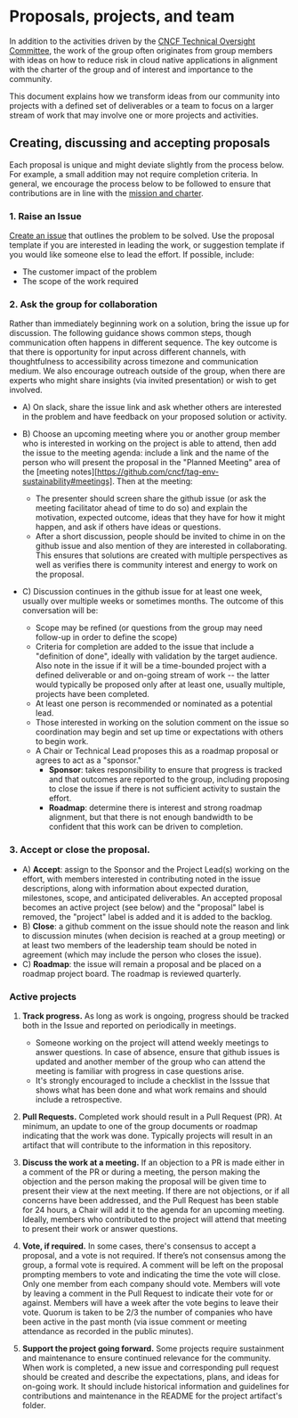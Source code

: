 # Proposals, projects, and team

In addition to the activities driven by the
[CNCF Technical Oversight Committee][TOC], the work of the group often
originates from group members with ideas on how to reduce risk in cloud native
applications in alignment with the charter of the group and of interest and
importance to the community.

This document explains how we transform ideas from our community into
projects with a defined set of deliverables
or a team to focus on a larger stream of work that may involve one or more
projects and activities.

## Creating, discussing and accepting proposals

Each proposal is unique and might deviate slightly from the process below.
For example, a small addition may not require completion criteria.
In general, we encourage the process below to be followed to ensure that contributions are in line with the [mission and charter](../charter.md).

### 1. **Raise an Issue**

[Create an issue](https://github.com/cncf/tag-env-sustainability/issues/new) that outlines the problem to be solved.
Use the proposal template if you are interested in leading the work, or suggestion template if you would like someone else to lead the effort.
If possible, include:

   * The customer impact of the problem
   * The scope of the work required

### 2. **Ask the group for collaboration**
Rather than immediately beginning work on a solution, bring the issue up for discussion.
The following guidance shows common steps, though communication often happens in different sequence.
The key outcome is that there is opportunity for input across different channels, with thoughtfulness to accessibility across timezone and communication medium.
We also encourage outreach outside of the group, when there are experts who might share insights (via invited presentation) or wish to get involved.

* A) On slack, share the issue link and ask whether others are interested in the problem and have feedback on your proposed solution or activity.

* B) Choose an upcoming meeting where you or another group member who is interested in working on the project is able to attend, then add the issue to the meeting agenda: include a link and the name of the person who will present the proposal in the "Planned Meeting" area of the [meeting notes][https://github.com/cncf/tag-env-sustainability#meetings].
Then at the meeting:
  * The presenter should screen share the github issue (or ask the meeting facilitator ahead of time to do so) and explain the motivation, expected outcome, ideas that they have for how it might happen, and ask if others have ideas or questions.
  * After a short discussion, people should be invited to chime in on the github issue and also mention of they are interested in collaborating. This ensures that solutions are created with multiple perspectives as well as verifies there is community interest and energy to work on the proposal.

* C) Discussion continues in the github issue for at least one week, usually over multiple weeks or sometimes months.
  The outcome of this conversation will be:
    * Scope may be refined (or questions from the group may need follow-up in order to define the scope)
    * Criteria for completion are added to the issue that include a "definition of done", ideally with validation by the target audience. Also note in the issue if it will be a time-bounded project with a defined deliverable or and on-going stream of work -- the latter would typically be proposed only after at least one, usually multiple, projects have been completed.
    * At least one person is recommended or nominated as a potential lead.
    * Those interested in working on the solution comment on the issue so coordination may begin and set up time or expectations with others to begin work.
    * A Chair or Technical Lead proposes this as a roadmap proposal or agrees to act as a "sponsor."
      * **Sponsor**: takes responsibility to ensure that progress is tracked and that outcomes are reported to the group, including proposing to close the issue if there is not sufficient activity to sustain the effort.
      * **Roadmap**: determine there is interest and strong roadmap alignment, but that there is not enough bandwidth to be confident that this work can be driven to completion.

### 3. **Accept or close the proposal.**

* A) **Accept**: assign to the Sponsor and the Project Lead(s) working on the effort, with members interested in contributing noted in the issue descriptions, along with information about expected duration, milestones, scope, and anticipated deliverables. An accepted proposal becomes an active project (see below) and the "proposal" label is removed, the "project" label is added and it is added to the backlog.
* B) **Close**: a github comment on the issue should note the reason and link to discussion minutes (when decision is reached at a group meeting) or at least two members of the leadership team should be noted in agreement (which may include the person who closes the issue).
* C) **Roadmap**: the issue will remain a proposal and be placed on a roadmap project board. The roadmap is reviewed quarterly.

### Active projects

1. **Track progress.** As long as work is ongoing, progress should be tracked both in the Issue and reported on periodically in meetings.
   * Someone working on the project will attend weekly meetings to answer questions. In case of absence, ensure that github issues is updated and another member of the group who can attend the meeting is familiar with progress in case questions arise.
   * It's strongly encouraged to include a checklist in the Isssue that shows what has been done and what work remains and should include a retrospective.

2. **Pull Requests.** Completed work should result in a Pull Request (PR).
At minimum, an update to one of the group documents or roadmap indicating that
the work was done. Typically projects will result in an artifact that will
contribute to the information in this repository.

1. **Discuss the work at a meeting.** If an objection to a PR is made either in
a comment of the PR or during a meeting, the person making the objection and
the person making the proposal will be given time to present their view at the
next meeting. If there are not objections, or if all concerns have been
addressed, and the Pull Request has been stable for 24 hours, a Chair will add
it to the agenda for an upcoming meeting. Ideally, members who contributed to
the project will attend that meeting to present their work or answer questions.

1. **Vote, if required.** In some cases, there's consensus to accept a
proposal, and a vote is not required. If there’s not consensus among the group,
a formal vote is required. A comment will be left on the proposal prompting
members to vote and indicating the time the vote will close. Only one member
from each company should vote. Members will vote by leaving a comment in the
Pull Request to indicate their vote for or against. Members will have a week
after the vote begins to leave their vote. Quorum is taken to be 2/3 the number
of companies who have been active in the past month (via issue comment or
meeting attendance as recorded in the public minutes).

1. **Support the project going forward.** Some projects require sustainment and
   maintenance to ensure continued relevance for the community.  When work is
completed, a new issue and corresponding pull request should be created and
describe the expectations, plans, and ideas for on-going work.  It should
include historical information and guidelines for contributions and maintenance
 in the README for the project artifact's folder.  

[TOC]: https://www.cncf.io/people/technical-oversight-committee/